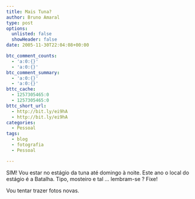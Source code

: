 ```yaml
---
title: Mais Tuna?
author: Bruno Amaral
type: post
options:
  unlisted: false
  showHeader: false
date: 2005-11-30T22:04:08+00:00

btc_comment_counts:
  - 'a:0:{}'
  - 'a:0:{}'
btc_comment_summary:
  - 'a:0:{}'
  - 'a:0:{}'
bttc_cache:
  - 1257305465:0
  - 1257305465:0
bttc_short_url:
  - http://bit.ly/ei9hA
  - http://bit.ly/ei9hA
categories:
  - Pessoal
tags:
  - blog
  - fotografia
  - Pessoal

---
```

SIM! Vou estar no estágio da tuna até domingo à noite. Este ano o local do estágio é a Batalha. Tipo, mosteiro e tal &#8230; lembram-se ? Fixe!

Vou tentar trazer fotos novas.